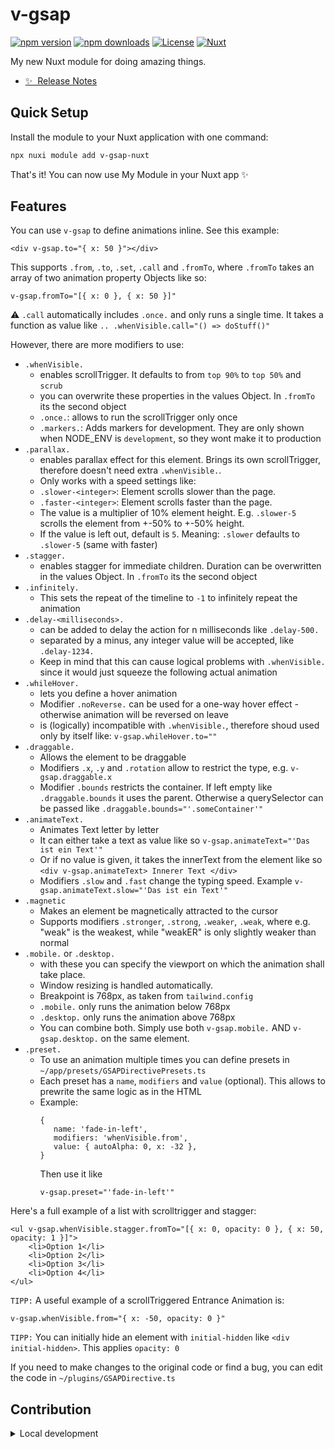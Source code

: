 <!--
Get your module up and running quickly.

Find and replace all on all files (CMD+SHIFT+F):
- Name: My Module
- Package name: my-module
- Description: My new Nuxt module
-->

# v-gsap

[![npm version][npm-version-src]][npm-version-href]
[![npm downloads][npm-downloads-src]][npm-downloads-href]
[![License][license-src]][license-href]
[![Nuxt][nuxt-src]][nuxt-href]

My new Nuxt module for doing amazing things.

- [✨ &nbsp;Release Notes](/CHANGELOG.md)
  <!-- - [🏀 Online playground](https://stackblitz.com/github/your-org/my-module?file=playground%2Fapp.vue) -->
  <!-- - [📖 &nbsp;Documentation](https://example.com) -->

## Quick Setup

Install the module to your Nuxt application with one command:

```bash
npx nuxi module add v-gsap-nuxt
```

That's it! You can now use My Module in your Nuxt app ✨

## Features

You can use `v-gsap` to define animations inline. See this example:

```
<div v-gsap.to="{ x: 50 }"></div>
```

This supports `.from`, `.to`, `.set`, `.call` and `.fromTo`, where `.fromTo` takes an array of two animation property Objects like so:

```
v-gsap.fromTo="[{ x: 0 }, { x: 50 }]"
```

⚠️ `.call` automatically includes `.once.` and only runs a single time. It takes a function as value like `.. .whenVisible.call="() => doStuff()"`

However, there are more modifiers to use:

- `.whenVisible.`
  - enables scrollTrigger. It defaults to from `top 90%` to `top 50%` and `scrub`
  - you can overwrite these properties in the values Object. In `.fromTo` its the second object
  - `.once.`: allows to run the scrollTrigger only once
  - `.markers.`: Adds markers for development. They are only shown when NODE_ENV is `development`, so they wont make it to production
- `.parallax.`
  - enables parallax effect for this element. Brings its own scrollTrigger, therefore doesn't need extra `.whenVisible.`.
  - Only works with a speed settings like:
  - `.slower-<integer>`: Element scrolls slower than the page.
  - `.faster-<integer>`: Element scrolls faster than the page.
  - The value is a multiplier of 10% element height. E.g. `.slower-5` scrolls the element from +-50% to +-50% height.
  - If the value is left out, default is `5`. Meaning: `.slower` defaults to `.slower-5` (same with faster)
- `.stagger.`
  - enables stagger for immediate children. Duration can be overwritten in the values Object. In `.fromTo` its the second object
- `.infinitely.`
  - This sets the repeat of the timeline to `-1` to infinitely repeat the animation
- `.delay-<milliseconds>.`
  - can be added to delay the action for n milliseconds like `.delay-500.`
  - separated by a minus, any integer value will be accepted, like `.delay-1234.`
  - Keep in mind that this can cause logical problems with `.whenVisible.` since it would just squeeze the following actual animation
- `.whileHover.`
  - lets you define a hover animation
  - Modifier `.noReverse.` can be used for a one-way hover effect - otherwise animation will be reversed on leave
  - is (logically) incompatible with `.whenVisible.`, therefore shoud used only by itself like: `v-gsap.whileHover.to=""`
- `.draggable.`
  - Allows the element to be draggable
  - Modifiers `.x`, `.y` and `.rotation` allow to restrict the type, e.g. `v-gsap.draggable.x`
  - Modifier `.bounds` restricts the container. If left empty like `.draggable.bounds` it uses the parent. Otherwise a querySelector can be passed like `.draggable.bounds="'.someContainer'"`
- `.animateText.`
  - Animates Text letter by letter
  - It can either take a text as value like so `v-gsap.animateText="'Das ist ein Text'"`
  - Or if no value is given, it takes the innerText from the element like so `<div v-gsap.animateText> Innerer Text </div>`
  - Modifiers `.slow` and `.fast` change the typing speed. Example `v-gsap.animateText.slow="'Das ist ein Text'"`
- `.magnetic`
  - Makes an element be magnetically attracted to the cursor
  - Supports modifiers `.stronger`, `.strong`, `.weaker`, `.weak`, where e.g. "weak" is the weakest, while "weakER" is only slightly weaker than normal
- `.mobile.` or `.desktop.`
  - with these you can specify the viewport on which the animation shall take place.
  - Window resizing is handled automatically.
  - Breakpoint is 768px, as taken from `tailwind.config`
  - `.mobile.` only runs the animation below 768px
  - `.desktop.` only runs the animation above 768px
  - You can combine both. Simply use both `v-gsap.mobile.` AND `v-gsap.desktop.` on the same element.
- `.preset.`
  - To use an animation multiple times you can define presets in `~/app/presets/GSAPDirectivePresets.ts`
  - Each preset has a `name`, `modifiers` and `value` (optional). This allows to prewrite the same logic as in the HTML
  - Example:
    ```
    {
       name: 'fade-in-left',
       modifiers: 'whenVisible.from',
       value: { autoAlpha: 0, x: -32 },
    }
    ```
    Then use it like
    ```
    v-gsap.preset="'fade-in-left'"
    ```

Here's a full example of a list with scrolltrigger and stagger:

```
<ul v-gsap.whenVisible.stagger.fromTo="[{ x: 0, opacity: 0 }, { x: 50, opacity: 1 }]">
	<li>Option 1</li>
	<li>Option 2</li>
	<li>Option 3</li>
	<li>Option 4</li>
</ul>
```

`TIPP:` A useful example of a scrollTriggered Entrance Animation is:

```
v-gsap.whenVisible.from="{ x: -50, opacity: 0 }"
```

`TIPP:` You can initially hide an element with `initial-hidden` like `<div initial-hidden>`. This applies `opacity: 0`

If you need to make changes to the original code or find a bug, you can edit the code in `~/plugins/GSAPDirective.ts`

## Contribution

<details>
  <summary>Local development</summary>
  
  ```bash
  # Install dependencies
  npm install
  
  # Generate type stubs
  npm run dev:prepare
  
  # Develop with the playground
  npm run dev
  
  # Build the playground
  npm run dev:build
  
  # Run ESLint
  npm run lint
  
  # Run Vitest
  npm run test
  npm run test:watch
  
  # Release new version
  npm run release
  ```

</details>

<!-- Badges -->

[npm-version-src]: https://img.shields.io/npm/v/my-module/latest.svg?style=flat&colorA=020420&colorB=00DC82
[npm-version-href]: https://npmjs.com/package/my-module
[npm-downloads-src]: https://img.shields.io/npm/dm/my-module.svg?style=flat&colorA=020420&colorB=00DC82
[npm-downloads-href]: https://npm.chart.dev/my-module
[license-src]: https://img.shields.io/npm/l/my-module.svg?style=flat&colorA=020420&colorB=00DC82
[license-href]: https://npmjs.com/package/my-module
[nuxt-src]: https://img.shields.io/badge/Nuxt-020420?logo=nuxt.js
[nuxt-href]: https://nuxt.com
